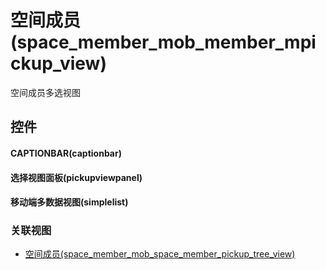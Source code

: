 # 空间成员(space_member_mob_member_mpickup_view)  <!-- {docsify-ignore-all} -->


空间成员多选视图



## 控件
#### CAPTIONBAR(captionbar)
#### 选择视图面板(pickupviewpanel)
#### 移动端多数据视图(simplelist)


### 关联视图
  * [空间成员(space_member_mob_space_member_pickup_tree_view)](app/view/space_member_mob_space_member_pickup_tree_view)

<script>
 const { createApp } = Vue
  createApp({
    data() {
      return {

      }
    }
  }).use(ElementPlus).mount('#app')
</script>